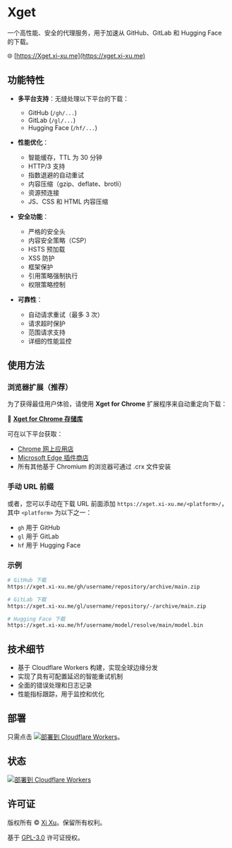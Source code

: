 # Xget

一个高性能、安全的代理服务，用于加速从 GitHub、GitLab 和 Hugging Face 的下载。

🌐 [https://Xget.xi-xu.me](https://xget.xi-xu.me)

## 功能特性

- **多平台支持**：无缝处理以下平台的下载：
  - GitHub (`/gh/...`)
  - GitLab (`/gl/...`)
  - Hugging Face (`/hf/...`)

- **性能优化**：
  - 智能缓存，TTL 为 30 分钟
  - HTTP/3 支持
  - 指数退避的自动重试
  - 内容压缩（gzip、deflate、brotli）
  - 资源预连接
  - JS、CSS 和 HTML 内容压缩

- **安全功能**：
  - 严格的安全头
  - 内容安全策略（CSP）
  - HSTS 预加载
  - XSS 防护
  - 框架保护
  - 引用策略强制执行
  - 权限策略控制

- **可靠性**：
  - 自动请求重试（最多 3 次）
  - 请求超时保护
  - 范围请求支持
  - 详细的性能监控

## 使用方法

### 浏览器扩展（推荐）

为了获得最佳用户体验，请使用 **Xget for Chrome** 扩展程序来自动重定向下载：

🔗 **[Xget for Chrome 存储库](https://github.com/xixu-me/Xget-for-Chrome)**

可在以下平台获取：

- [Chrome 网上应用店](https://chromewebstore.google.com/detail/ajiejgobfcifcikbahpijopolfjoodgf)
- [Microsoft Edge 插件商店](https://microsoftedge.microsoft.com/addons/detail/jigpfhbegabdenhihpplcjhpfdcgnalc)
- 所有其他基于 Chromium 的浏览器可通过 .crx 文件安装

### 手动 URL 前缀

或者，您可以手动在下载 URL 前面添加 `https://xget.xi-xu.me/<platform>/`，其中 `<platform>` 为以下之一：

- `gh` 用于 GitHub
- `gl` 用于 GitLab
- `hf` 用于 Hugging Face

### 示例

```bash
# GitHub 下载
https://xget.xi-xu.me/gh/username/repository/archive/main.zip

# GitLab 下载
https://xget.xi-xu.me/gl/username/repository/-/archive/main.zip

# Hugging Face 下载
https://xget.xi-xu.me/hf/username/model/resolve/main/model.bin
```

## 技术细节

- 基于 Cloudflare Workers 构建，实现全球边缘分发
- 实现了具有可配置延迟的智能重试机制
- 全面的错误处理和日志记录
- 性能指标跟踪，用于监控和优化

## 部署

只需点击 [![部署到 Cloudflare Workers](https://deploy.workers.cloudflare.com/button)](https://deploy.workers.cloudflare.com/?url=https://github.com/xixu-me/Xget)。

## 状态

[![部署到 Cloudflare Workers](https://github.com/xixu-me/xget/workflows/Deploy%20to%20Cloudflare%20Workers/badge.svg)](https://github.com/xixu-me/Xget/actions/workflows/deploy.yml)

## 许可证

版权所有 &copy; [Xi Xu](https://xi-xu.me)。保留所有权利。

基于 [GPL-3.0](LICENSE) 许可证授权。  
